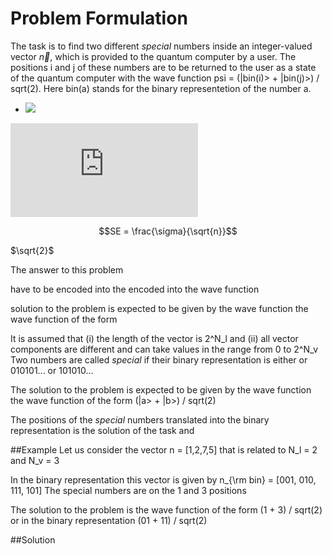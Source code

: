 # Problem Formulation
The task is to find two different *special* numbers inside an integer-valued vector $\vec{n}$, which is provided to the quantum computer by a user. The positions i and j of these numbers are to be returned to the user as a state of the quantum computer with the wave function psi = (|bin(i)> + |bin(j)>) / sqrt(2). Here bin(a) stands for the binary representetion of the number a.

- <img src="https://latex.codecogs.com/gif.latex?O_t=\text { Onset event at time bin } t " /> 
![equation](http://latex.codecogs.com/gif.latex?O_t%3D%5Ctext%20%7B%20Onset%20event%20at%20time%20bin%20%7D%20t)

```math
SE = \frac{\sigma}{\sqrt{n}}
```

$`\sqrt{2}`$

The answer to this problem 

have to be encoded into the 
encoded into the wave function

solution to the problem is expected 
to be given by the wave function 
the wave function of the form 

It is assumed that 
(i) the length of the vector is 2^N_l
and 
(ii) all vector components are different and can take values in the range from 0 to 2^N_v
Two numbers are called *special* if their binary representation is either or 010101... or 101010... 

The solution to the problem is expected 
to be given by the wave function 
the wave function of the form (|a> + |b>) / sqrt(2)

The positions of the *special* numbers 
translated into the binary representation
is the solution of the task and 

##Example
Let us consider the vector
n = [1,2,7,5]
that is related to N_l = 2 and N_v = 3

In the binary representation this vector is given by
n_{\rm bin} = [001, 010, 111, 101]
The special numbers are on the 1 and 3 positions

The solution to the problem is the wave function of the form (1 + 3) / sqrt(2) or in the binary representation (01 + 11) / sqrt(2)

##Solution
